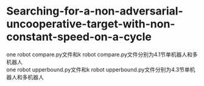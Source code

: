 # Searching-for-a-non-adversarial-uncooperative-target-with-non-constant-speed-on-a-cycle
one robot compare.py文件和k robot compare.py文件分别为4.1节单机器人和多机器人  
one robot upperbound.py文件和k robot upperbound.py文件分别为4.3节单机器人和多机器人
